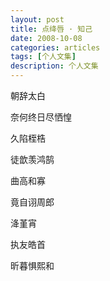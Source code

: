 ```yaml
---
layout: post
title: 点绛唇 · 知己
date: 2008-10-08 
categories: articles
tags: [个人文集]
description: 个人文集
---
```



 
朝辞太白 

奈何终日尽恓惶 

久陷桎梏 

徒歆羡鸿鹄 

 

曲高和寡 

竟自诩周郎 

洚堇宵 

执友皓首 

昕暮惧熙和 

 
